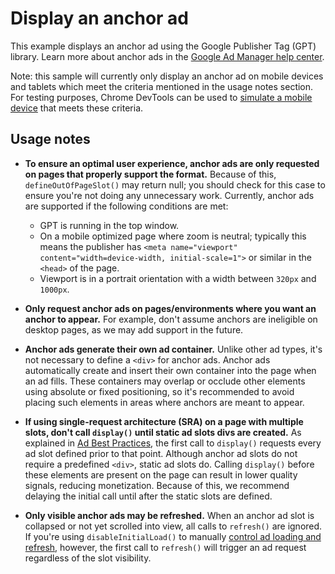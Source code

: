 # Display an anchor ad

This example displays an anchor ad using the Google Publisher Tag (GPT) library.
Learn more about anchor ads in the
[Google Ad Manager help center][admanager_hc_anchor].

Note: this sample will currently only display an anchor ad on mobile devices and
tablets which meet the criteria mentioned in the usage notes section. For
testing purposes, Chrome DevTools can be used to
[simulate a mobile device][simulate_mobile] that meets these criteria.

## Usage notes

*   **To ensure an optimal user experience, anchor ads are only requested on
    pages that properly support the format.** Because of this,
    `defineOutOfPageSlot()` may return null; you should check for this case to
    ensure you're not doing any unnecessary work. Currently, anchor ads are
    supported if the following conditions are met:

    *   GPT is running in the top window.
    *   On a mobile optimized page where zoom is neutral; typically this means
        the publisher has `<meta name="viewport" content="width=device-width,
        initial-scale=1">` or similar in the `<head>` of the page.
    *   Viewport is in a portrait orientation with a width between `320px` and
        `1000px`.

*   **Only request anchor ads on pages/environments where you want an anchor to
    appear.** For example, don't assume anchors are ineligible on desktop pages,
    as we may add support in the future.

*   **Anchor ads generate their own ad container.** Unlike other ad types, it's
    not necessary to define a `<div>` for anchor ads. Anchor ads automatically
    create and insert their own container into the page when an ad fills. These
    containers may overlap or occlude other elements using absolute or fixed
    positioning, so it's recommended to avoid placing such elements in areas
    where anchors are meant to appear.

*   **If using single-request architecture (SRA) on a page with multiple slots,
    don't call `display()` until static ad slots divs are created.** As
    explained in [Ad Best Practices][guide_sra], the first call to `display()`
    requests every ad slot defined prior to that point. Although anchor ad slots
    do not require a predefined `<div>`, static ad slots do. Calling `display()`
    before these elements are present on the page can result in lower quality
    signals, reducing monetization. Because of this, we recommend delaying the
    initial call until after the static slots are defined.

*   **Only visible anchor ads may be refreshed.** When an anchor ad slot is
    collapsed or not yet scrolled into view, all calls to `refresh()` are
    ignored. If you're using `disableInitialLoad()` to manually
    [control ad loading and refresh][guide_ad_loading], however, the first call
    to `refresh()` will trigger an ad request regardless of the slot visibility.

[admanager_hc_anchor]: //support.google.com/admanager/answer/10452255
[guide_ad_loading]: //developers.google.com/publisher-tag/guides/control-ad-loading
[guide_sra]: //developers.google.com/publisher-tag/guides/ad-best-practices#use_single_request_architecture_correctly
[simulate_mobile]: //developers.google.com/web/tools/chrome-devtools/device-mode#viewport
